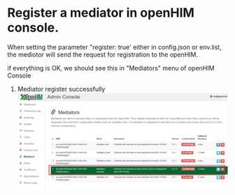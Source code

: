 # Register a mediator in openHIM console.
When setting the parameter "register: true' either in config.json or env.list, the mediotor will send the request for registration to the openHIM.

if everything is OK, we should see this in "Mediators" menu of openHIM Console
1. Mediator register successfully ![like this](images/mediator_registration.jpg)
